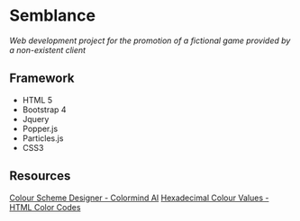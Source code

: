 # Semblance

   *Web development project for the promotion of a fictional game provided by a non-existent client*

## Framework 

* HTML 5 
* Bootstrap 4
* Jquery 
* Popper.js
* Particles.js
* CSS3 

## Resources 

[Colour Scheme Designer - Colormind AI](http://colormind.io/)
[Hexadecimal Colour Values - HTML Color Codes](https://htmlcolorcodes.com/)
